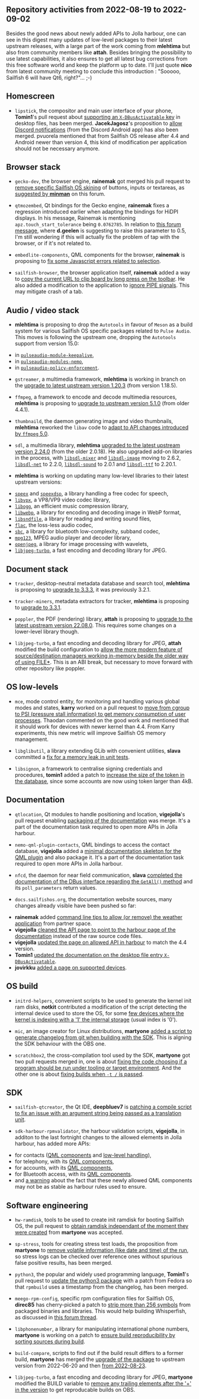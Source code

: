 Repository activities from 2022-08-19 to 2022-09-02
---------------------------------------------------

Besides the good news about newly added APIs to Jolla harbour, one can see in this digest many updates of low-level packages to their latest upstream releases, with a large part of the work coming from **mlehtima** but also from community members like **attah**. Besides bringing the possibility to use latest capabilities, it also ensures to get all latest bug corrections from this free software world and keep the platform up to date. I'll just quote **nico** from latest community meeting to conclude this introduction : "Sooooo, Sailfish 6 will have Qt6, right?"… ;-)

## Homescreen

* `lipstick`, the compositor and main user interface of your phone, **Tomin1**'s pull request about [supporting an `X-DBusActivatable` key](https://github.com/sailfishos/lipstick/pull/27) in desktop files, has been merged. **JacekJagosz**'s proposition to [allow Discord notifications](https://github.com/sailfishos/lipstick/pull/26) (from the Discord Android app) has also been merged. pvuorela mentioned that from Sailfish OS release after 4.4 and Android newer than version 4, this kind of modification per application should not be necessary anymore.

## Browser stack

* `gecko-dev`, the browser engine, **rainemak** got merged his pull request to [remove specific Sailfish OS skining](https://github.com/sailfishos/gecko-dev/pull/148) of buttons, inputs or textareas, as [suggested by **minman**](https://forum.sailfishos.org/t/gradient-inside-buttons-and-shadow-in-input-fields-in-sailfish-browser/12521) on this forum.

* `qtmozembed`, Qt bindings for the Gecko engine, **rainemak** fixes a regression introduced earlier when adapting the bindings for HiDPI displays. In his message, Rainemak is mentioning `apz.touch_start_tolerance` being `0.0762785`. In relation to [this forum message](https://forum.sailfishos.org/t/10-iii-and-ii-touchscreen-events-difficult-to-click-urls-v-hard-to-click-n-hold-double-tap-for-new-tab-copy-text-operations/12460/33), where **d.geelen** is suggesting to raise this parameter to 0.5, I'm still wondering if this will actually fix the problem of tap with the browser, or if it's not related to.

* `embedlite-components`, QML components for the browser, **rainemak** is proposing to [fix some Javascript errors related to selection](https://github.com/sailfishos/embedlite-components/pull/94).

* `sailfish-browser`, the browser application itself, **rainemak** added a way to [copy the current URL to clip board by long press on the toolbar](https://github.com/sailfishos/sailfish-browser/pull/1001). He also added a modification to the application to [ignore PIPE signals](https://github.com/sailfishos/sailfish-browser/pull/1002). This may mitigate crash of a tab.

## Audio / video stack

* **mlehtima** is proposing to drop the `Autotools` in favour of `Meson` as a build system for various Sailfish OS specific packages related to `Pulse Audio`. This moves is following the upstream one, dropping the `Autotools` support from version 15.0:
 - in [`pulseaudio-module-keepalive`](https://github.com/sailfishos/pulseaudio-module-keepalive/pull/1),
 - in [`pulseaudio-modules-nemo`](https://github.com/sailfishos/pulseaudio-modules-nemo/pull/1),
 - in [`pulseaudio-policy-enforcement`](https://github.com/sailfishos/pulseaudio-policy-enforcement/pull/3).

* `gstreamer`, a multimedia framework, **mlehtima** is working in branch on the [upgrade to latest upstream version 1.20.3](https://github.com/sailfishos/gstreamer/tree/jb58622) (from version 1.18.5).

* `ffmpeg`, a framework to encode and decode multimedia resources, **mlehtima** is proposing to [upgrade to upstream version 5.1.0](https://github.com/sailfishos/ffmpeg/pull/3) (from older 4.4.1).

* `thumbnaild`, the daemon generating image and video thumbnails, **mlehtima** reworked the `libav` code to [adapt to API changes introduced by `ffmpeg` 5.0](https://github.com/sailfishos/thumbnaild/pull/4).

* `sdl`, a multimedia library, **mlehtima** [upgraded to the latest upstream version 2.24.0](https://github.com/sailfishos/libsdl/pull/3) (from the older 2.0.18). He also upgraded add-on libraries in the process, with [`libsdl-mixer`](https://github.com/sailfishos/libsdl-mixer/pull/3) and [`libsdl-image`](https://github.com/sailfishos/libsdl-image/pull/2) moving to 2.6.2, [`libsdl-net`](https://github.com/sailfishos/libsdl-net/pull/2) to 2.2.0, [`libsdl-sound`](https://github.com/sailfishos/libsdl-sound/pull/1) to 2.0.1 and [`libsdl-ttf`](https://github.com/sailfishos/libsdl-ttf/pull/2) to 2.20.1.

* **mlehtima** is working on updating many low-level libraries to their latest upstream versions:
 - [`speex`](https://github.com/sailfishos/speex/pull/2) and [`speexdsp`](https://github.com/sailfishos/speexdsp/pull/2), a library handling a free codec for speech,
 - [`libvpx`](https://github.com/sailfishos/libvpx/pull/1), a VP8/VP9 video codec library,
 - [`libogg`](https://github.com/sailfishos/libogg/pull/1), an efficient music compression library,
 - [`libwebp`](https://github.com/sailfishos/libwebp/pull/2), a library for encoding and decoding image in WebP format,
 - [`libsndfile`](https://github.com/sailfishos/libsndfile/tree/jb58622), a library for reading and writing sound files,
 - [`flac`](https://github.com/sailfishos/flac/pull/1), the loss-less audio codec,
 - [`sbc`](https://github.com/sailfishos/sbc/pull/4), a library for bluetooth low-complexity, subband codec,
 - [`mpg123`](https://github.com/sailfishos/mpg123/pull/3), MPEG audio player and decoder library,
 - [`openjpeg`](https://github.com/sailfishos/openjpeg/pull/1), a library for image processing with wavelets,
 - [`libjpeg-turbo`](https://github.com/sailfishos/libjpeg-turbo/pull/3), a fast encoding and decoding library for JPEG.

## Document stack

* `tracker`, desktop-neutral metadata database and search tool, **mlehtima** is proposing to [upgrade to 3.3.3](https://github.com/sailfishos/tracker/pull/7), it was previously 3.2.1.

* `tracker-miners`, metadata extractors for tracker, **mlehtima** is proposing to [upgrade to 3.3.1](https://github.com/sailfishos/tracker-miners/pull/7).

* `poppler`, the PDF (rendering) library, **attah** is proposing to [upgrade to the latest upstream version 22.08.0](https://github.com/sailfishos/poppler/pull/2). This requires some changes on a lower-level library though.

* `libjpeg-turbo`, a fast encoding and decoding library for JPEG, **attah** modified the build configuration to [allow the more modern feature of source/destination managers working in-memory beside the older way of using FILE*](https://github.com/sailfishos/libjpeg-turbo/pull/1). This is an ABI break, but necessary to move forward with other repository like poppler.

## OS low-levels

* `mce`, mode control entity, for monitoring and handling various global modes and states, **karry** worked on a pull request to [move from cgroup to PSI (pressure stall information) to get memory consumption of user processes](https://github.com/sailfishos/mce/pull/14). Thaodan commented on the good work and mentioned that it should work for devices with newer kernel than 4.4. From Karry experiments, this new metric will improve Sailfish OS memory management.

* `libglibutil`, a library extending GLib with convenient utilities, **slava** committed a [fix for a memory leak in unit tests](https://github.com/sailfishos/libglibutil/commit/595659aac5d7d0f097de3a1c1f8180bc8bfa2750).

* `libsignon`, a framework to centralise signing credentials and procedures, **tomin1** added a patch to [increase the size of the token in the database](https://github.com/sailfishos/libsignon/pull/5/files), since some accounts are now using token larger than 4kB.

## Documentation

* `qtlocation`, Qt modules to handle positioning and location, **vigejolla**'s pull request enabling [packaging of the documentation](https://github.com/sailfishos/qtlocation/pull/1) was merge. It's a part of the documentation task required to open more APIs in Jolla harbour.

* `nemo-qml-plugin-contacts`, QML bindings to access the contact database, **vigejolla** added a [minimal documentation skeleton for the QML plugin](https://github.com/sailfishos/nemo-qml-plugin-contacts/pull/7) and also package it. It's a part of the documentation task required to open more APIs in Jolla harbour.

* `nfcd`, the daemon for near field communication, **slava** [completed the documentation of the DBus interface regarding the `GetAll()` method](https://github.com/sailfishos/nfcd/commit/e7b3bccfefa5e79045e202b0a3ffb715c93c43dc) and its `poll_parameters` return values.

* `docs.sailfishos.org`, the documentation website sources, many changes already visible have been pushed so far:
 - **rainemak** added [command line tips to allow (or remove) the weather application](https://github.com/sailfishos/docs.sailfishos.org/pull/105) from partner space.
 - **vigejolla** [cleaned the API page to point to the harbour page of the documentation](https://github.com/sailfishos/docs.sailfishos.org/pull/106) instead of the raw source code files.
 - **vigejolla** [updated the page on allowed API in harbour](https://github.com/sailfishos/docs.sailfishos.org/pull/107) to match the 4.4 version.
 - **Tomin1** [updated the documentation on the desktop file entry `X-DBusActivatable`](https://github.com/sailfishos/docs.sailfishos.org/pull/97).
 - **jovirkku** [added a page on supported devices](https://github.com/sailfishos/docs.sailfishos.org/pull/108).

## OS build

* `initrd-helpers`, convenient scripts to be used to generate the kernel init ram disks, **notkit** contributed a modification of the script detecting the internal device used to store the OS, for some [few devices where the kernel is indexing with a '1' the internal storage](https://github.com/sailfishos/initrd-helpers/pull/20) (usual index is '0').

* `mic`, an image creator for Linux distributions, **martyone** [added a script to generate changelog from git when building with the SDK](https://github.com/sailfishos/mic/pull/15). This is algning the SDK behaviour with the OBS one.

* `scratchbox2`, the cross-compilation tool used by the SDK, **martyone** got two pull requests merged in, one is about [fixing the code choosing if a program should be run under tooling or target environment](https://github.com/sailfishos/scratchbox2/pull/16). And the other one is about [fixing builds when `-t /` is passed](https://github.com/sailfishos/scratchbox2/pull/17).

## SDK

* `sailfish-qtcreator`, the Qt IDE, **deepbluev7** is [patching a compile script to fix an issue with an argument string being passed as a translation unit](https://github.com/sailfishos/sailfish-qtcreator/pull/534).

* `sdk-harbour-rpmvalidator`, the harbour validation scripts, **vigejolla**, in additon to the last fortnight changes to the allowed elements in Jolla harbour, has added more APIs:
 - for contacts ([QML components](https://github.com/sailfishos/sdk-harbour-rpmvalidator/pull/161) and [low-level handling](https://github.com/sailfishos/sdk-harbour-rpmvalidator/pull/160)),
 - for telephony, with its [QML components](https://github.com/sailfishos/sdk-harbour-rpmvalidator/pull/162),
 - for accounts, with its [QML components](https://github.com/sailfishos/sdk-harbour-rpmvalidator/pull/163),
 - for Bluetooth access, with its [QML components](https://github.com/sailfishos/sdk-harbour-rpmvalidator/pull/164).
 - and [a warning](https://github.com/sailfishos/sdk-harbour-rpmvalidator/pull/165) about the fact that these newly allowed QML components may not be as stable as harbour rules used to ensure.

## Software engineering

* `hw-ramdisk`, tools to be used to create init ramdisk for booting Sailfish OS, the pull request to [obtain ramdisk independant of the moment they were created](https://github.com/sailfishos/hw-ramdisk/pull/4) from **martyone** was accepted.

* `sp-stress`, tools for creating stress test loads, the proposition from **martyone** to [remove volatile information (like date and time) of the run](https://github.com/sailfishos/sp-stress/pull/2), so stress logs can be checked over reference ones without spurious false positive results, has been merged.

* `python3`, the popular and widely used programming language, **Tomin1**'s pull request to [update the python3 package](https://github.com/sailfishos/python3/pull/4) with a patch from Fedora so that `rpmbuild` uses a timestamp from the changelog, has been merged.

* `meego-rpm-config`, specific rpm configuration files for Sailfish OS, **direc85** has cherry-picked a patch to [strip more than 256 symbols](https://github.com/sailfishos/meego-rpm-config/pull/5) from packaged binaries and libraries. This would help building Whisperfish, as discussed in [this forum thread](https://forum.sailfishos.org/t/cant-strip-more-than-256-symbols/12522).

* `libphonenumber`, a library for manipulating international phone numbers, **martyone** is working on a patch to [ensure build reproducibility by sorting sources during build](https://github.com/sailfishos/libphonenumber/tree/jb58635).

* `build-compare`, scripts to find out if the build result differs to a former build, **martyone** has merged the [upgrade of the package](https://github.com/sailfishos/build-compare/pull/1) to upstream version from 2022-06-20 and then [from 2022-08-23](https://github.com/sailfishos/build-compare/pull/2).

* `libjpeg-turbo`, a fast encoding and decoding library for JPEG, **martyone** modified the BUILD variable to [remove any trailing elements after the '+' in the version](https://github.com/sailfishos/libjpeg-turbo/pull/2) to get reproducable builds on OBS.